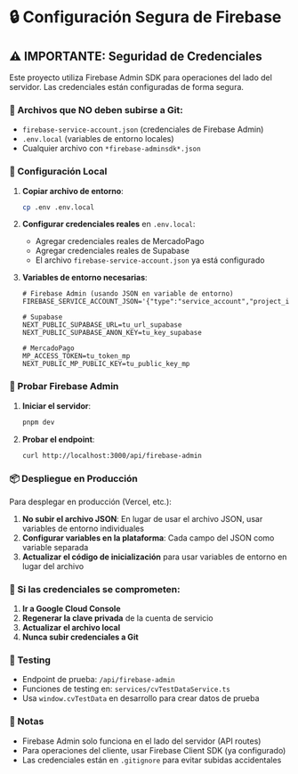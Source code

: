# 🔒 Configuración Segura de Firebase

## ⚠️ IMPORTANTE: Seguridad de Credenciales

Este proyecto utiliza Firebase Admin SDK para operaciones del lado del servidor. Las credenciales están configuradas de forma segura.

### 📁 Archivos que NO deben subirse a Git:

- `firebase-service-account.json` (credenciales de Firebase Admin)
- `.env.local` (variables de entorno locales)
- Cualquier archivo con `*firebase-adminsdk*.json`

### 🔧 Configuración Local

1. **Copiar archivo de entorno**:
   ```bash
   cp .env .env.local
   ```

2. **Configurar credenciales reales** en `.env.local`:
   - Agregar credenciales reales de MercadoPago
   - Agregar credenciales reales de Supabase
   - El archivo `firebase-service-account.json` ya está configurado

3. **Variables de entorno necesarias**:
   ```env
   # Firebase Admin (usando JSON en variable de entorno)
   FIREBASE_SERVICE_ACCOUNT_JSON='{"type":"service_account","project_id":"...","private_key":"...","client_email":"..."}'
   
   # Supabase
   NEXT_PUBLIC_SUPABASE_URL=tu_url_supabase
   NEXT_PUBLIC_SUPABASE_ANON_KEY=tu_key_supabase
   
   # MercadoPago
   MP_ACCESS_TOKEN=tu_token_mp
   NEXT_PUBLIC_MP_PUBLIC_KEY=tu_public_key_mp
   ```

### 🚀 Probar Firebase Admin

1. **Iniciar el servidor**:
   ```bash
   pnpm dev
   ```

2. **Probar el endpoint**:
   ```bash
   curl http://localhost:3000/api/firebase-admin
   ```

### 📦 Despliegue en Producción

Para desplegar en producción (Vercel, etc.):

1. **No subir el archivo JSON**: En lugar de usar el archivo JSON, usar variables de entorno individuales
2. **Configurar variables en la plataforma**: Cada campo del JSON como variable separada
3. **Actualizar el código de inicialización** para usar variables de entorno en lugar del archivo

### 🔐 Si las credenciales se comprometen:

1. **Ir a Google Cloud Console**
2. **Regenerar la clave privada** de la cuenta de servicio
3. **Actualizar el archivo local**
4. **Nunca subir credenciales a Git**

### 🧪 Testing

- Endpoint de prueba: `/api/firebase-admin`
- Funciones de testing en: `services/cvTestDataService.ts`
- Usa `window.cvTestData` en desarrollo para crear datos de prueba

### 📝 Notas

- Firebase Admin solo funciona en el lado del servidor (API routes)
- Para operaciones del cliente, usar Firebase Client SDK (ya configurado)
- Las credenciales están en `.gitignore` para evitar subidas accidentales
